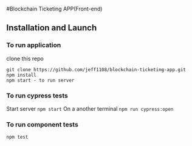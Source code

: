 #Blockchain Ticketing APP(Front-end)

## Installation and Launch

### To run application   
clone this repo

```
git clone https://github.com/jeff1108/blockchain-ticketing-app.git
npm install  
npm start - to run server  
```

### To run cypress tests  

Start server `npm start`
On a another terminal `npm run cypress:open`  

### To run component tests

`npm test`
